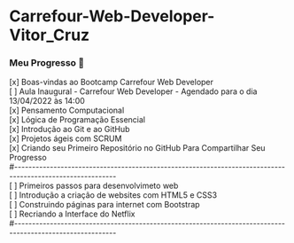 # Carrefour-Web-Developer-Vitor_Cruz
### Meu Progresso 🔽
[x] Boas-vindas ao Bootcamp Carrefour Web Developer  
[ ] Aula Inaugural - Carrefour Web Developer  - Agendado para o dia 13/04/2022 às 14:00  
[x] Pensamento Computacional  
[x] Lógica de Programação Essencial  
[x] Introdução ao Git e ao GitHub  
[x] Projetos ágeis com SCRUM  
[x] Criando seu Primeiro Repositório no GitHub Para Compartilhar Seu Progresso  
#----------------------------------------------------------------------------------------------------------  
[ ] Primeiros passos para desenvolvimeto web  
[ ] Introdução a criação de websites com HTML5 e CSS3  
[ ] Construindo páginas para internet com Bootstrap  
[ ] Recriando a Interface do Netflix  
#----------------------------------------------------------------------------------------------------------  

